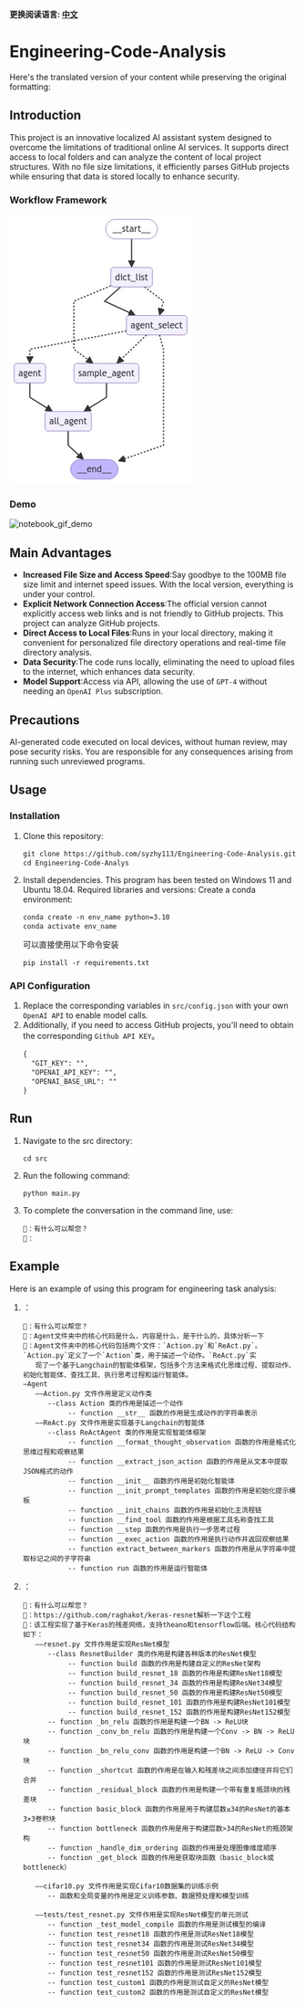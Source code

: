 **更换阅读语言: [中文](README_CN.md)**

# Engineering-Code-Analysis
Here's the translated version of your content while preserving the original formatting:

## Introduction

This project is an innovative localized AI assistant system designed to overcome the limitations of traditional online AI services. It supports direct access to local folders and can analyze the content of local project structures. With no file size limitations, it efficiently parses GitHub projects while ensuring that data is stored locally to enhance security.

### Workflow Framework
![工作流框架](image/image.png)

### Demo
![notebook_gif_demo](image/1.gif)

## Main Advantages

- **Increased File Size and Access Speed**:Say goodbye to the 100MB file size limit and internet speed issues. With the local version, everything is under your control.
- **Explicit Network Connection Access**:The official version cannot explicitly access web links and is not friendly to GitHub projects. This project can analyze GitHub projects.
- **Direct Access to Local Files**:Runs in your local directory, making it convenient for personalized file directory operations and real-time file directory analysis.
-  **Data Security**:The code runs locally, eliminating the need to upload files to the internet, which enhances data security.
-  **Model Support**:Access via API, allowing the use of ```GPT-4``` without needing an ```OpenAI Plus``` subscription.

## Precautions
AI-generated code executed on local devices, without human review, may pose security risks. You are responsible for any consequences arising from running such unreviewed programs.

## Usage

### Installation

1. Clone this repository:
   ```shell
   git clone https://github.com/syzhy113/Engineering-Code-Analysis.git
   cd Engineering-Code-Analys
   ```

2. Install dependencies. This program has been tested on Windows 11 and Ubuntu 18.04. Required libraries and versions:
   Create a conda environment:
      ```shell
   conda create -n env_name python=3.10
   conda activate env_name
   ```
   可以直接使用以下命令安装
   ```shell
   pip install -r requirements.txt
   ```

### API Configuration
1. Replace the corresponding variables in ```src/config.json``` with your own ```OpenAI API``` to enable model calls.<br>
2. Additionally, if you need to access GitHub projects, you'll need to obtain the corresponding ```Github API KEY```。
   ```shell
   {
     "GIT_KEY": "",
     "OPENAI_API_KEY": "",
     "OPENAI_BASE_URL": ""
   }
   ```

## Run

1. Navigate to the src directory:
   ```shell
   cd src
   ```

2. Run the following command:
   ```shell
   python main.py
   ```

3. To complete the conversation in the command line, use:
   ```shell
   🤖：有什么可以帮您？
   👨：
   ```


## Example

Here is an example of using this program for engineering task analysis:

1. ：
   ```shell
   🤖：有什么可以帮您？
   👨：Agent文件夹中的核心代码是什么，内容是什么，是干什么的，具体分析一下
   🤖：Agent文件夹中的核心代码包括两个文件：`Action.py`和`ReAct.py`。`Action.py`定义了一个`Action`类，用于描述一个动作。`ReAct.py`实
      现了一个基于Langchain的智能体框架，包括多个方法来格式化思维过程、提取动作、初始化智能体、查找工具、执行思考过程和运行智能体。
   —Agent
      ——Action.py 文件作用是定义动作类
         --class Action 类的作用是描述一个动作
              -- function __str__ 函数的作用是生成动作的字符串表示
      ——ReAct.py 文件作用是实现基于Langchain的智能体
         --class ReActAgent 类的作用是实现智能体框架
              -- function __format_thought_observation 函数的作用是格式化思维过程和观察结果
              -- function __extract_json_action 函数的作用是从文本中提取JSON格式的动作
              -- function __init__ 函数的作用是初始化智能体
              -- function __init_prompt_templates 函数的作用是初始化提示模板
              -- function __init_chains 函数的作用是初始化主流程链
              -- function __find_tool 函数的作用是根据工具名称查找工具
              -- function __step 函数的作用是执行一步思考过程
              -- function __exec_action 函数的作用是执行动作并返回观察结果
              -- function extract_between_markers 函数的作用是从字符串中提取标记之间的子字符串
              -- function run 函数的作用是运行智能体
      ```
2. ：
   ```shell
   🤖：有什么可以帮您？
   👨：https://github.com/raghakot/keras-resnet解析一下这个工程
   🤖：该工程实现了基于Keras的残差网络，支持theano和tensorflow后端。核心代码结构如下：
      ——resnet.py 文件作用是实现ResNet模型
         --class ResnetBuilder 类的作用是构建各种版本的ResNet模型
              -- function build 函数的作用是构建自定义的ResNet架构
              -- function build_resnet_18 函数的作用是构建ResNet18模型
              -- function build_resnet_34 函数的作用是构建ResNet34模型
              -- function build_resnet_50 函数的作用是构建ResNet50模型
              -- function build_resnet_101 函数的作用是构建ResNet101模型
              -- function build_resnet_152 函数的作用是构建ResNet152模型
         -- function _bn_relu 函数的作用是构建一个BN -> ReLU块
         -- function _conv_bn_relu 函数的作用是构建一个Conv -> BN -> ReLU块
         -- function _bn_relu_conv 函数的作用是构建一个BN -> ReLU -> Conv块
         -- function _shortcut 函数的作用是在输入和残差块之间添加捷径并将它们合并
         -- function _residual_block 函数的作用是构建一个带有重复瓶颈块的残差块
         -- function basic_block 函数的作用是用于构建层数≤34的ResNet的基本3×3卷积块
         -- function bottleneck 函数的作用是用于构建层数>34的ResNet的瓶颈架构
         -- function _handle_dim_ordering 函数的作用是处理图像维度顺序
         -- function _get_block 函数的作用是获取块函数（basic_block或bottleneck）
      
      ——cifar10.py 文件作用是实现Cifar10数据集的训练示例
         -- 函数和全局变量的作用是定义训练参数、数据预处理和模型训练
      
      ——tests/test_resnet.py 文件作用是实现ResNet模型的单元测试
         -- function _test_model_compile 函数的作用是测试模型的编译
         -- function test_resnet18 函数的作用是测试ResNet18模型
         -- function test_resnet34 函数的作用是测试ResNet34模型
         -- function test_resnet50 函数的作用是测试ResNet50模型
         -- function test_resnet101 函数的作用是测试ResNet101模型
         -- function test_resnet152 函数的作用是测试ResNet152模型
         -- function test_custom1 函数的作用是测试自定义的ResNet模型
         -- function test_custom2 函数的作用是测试自定义的ResNet模型

      ```


